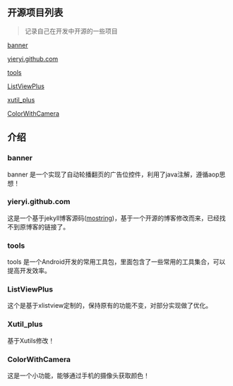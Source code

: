 ## 开源项目列表

> 记录自己在开发中开源的一些项目

[banner](https://github.com/yieryi/banner.git)

[yieryi.github.com](https://github.com/yieryi/yieryi.github.com)

[tools](https://github.com/yieryi/tools)

[ListViewPlus](https://github.com/yieryi/ListViewPlus)

[xutil_plus](https://github.com/yieryi/xutil_plus)

[ColorWithCamera](https://github.com/yieryi/ColorWithCamera)

## 介绍

### banner 

banner 是一个实现了自动轮播翻页的广告位控件，利用了java注解，遵循aop思想！

### yieryi.github.com

这是一个基于jekyll博客源码([mostring](http://mostring.com))，基于一个开源的博客修改而来，已经找不到原博客的链接了。

### tools

tools 是一个Android开发的常用工具包，里面包含了一些常用的工具集合，可以提高开发效率。

### ListViewPlus

这个是基于xlistview定制的，保持原有的功能不变，对部分实现做了优化。

### Xutil_plus

基于Xutils修改！

### ColorWithCamera

这是一个小功能，能够通过手机的摄像头获取颜色！